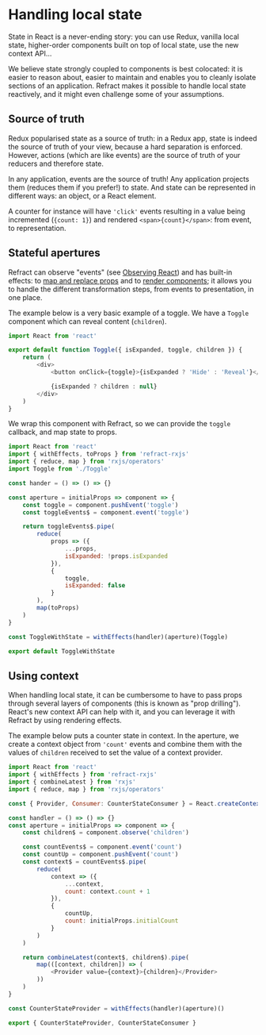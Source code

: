 # Handling local state

State in React is a never-ending story: you can use Redux, vanilla local state, higher-order components built on top of local state, use the new context API...

We believe state strongly coupled to components is best colocated: it is easier to reason about, easier to maintain and enables you to cleanly isolate sections of an application. Refract makes it possible to handle local state reactively, and it might even challenge some of your assumptions.

## Source of truth

Redux popularised state as a source of truth: in a Redux app, state is indeed the source of truth of your view, because a hard separation is enforced. However, actions (which are like events) are the source of truth of your reducers and therefore state.

In any application, events are the source of truth! Any application projects them (reduces them if you prefer!) to state. And state can be represented in different ways: an object, or a React element.

A counter for instance will have `'click'` events resulting in a value being incremented (`{count: 1}`) and rendered `<span>{count}</span>`: from event, to representation.

## Stateful apertures

Refract can observe "events" (see [Observing React](../usage/observing-react.md)) and has built-in effects: to [map and replace props](../usage/pushing-to-props.md) and to [render components](../usage/rendering-components.md); it allows you to handle the different transformation steps, from events to presentation, in one place.

The example below is a very basic example of a toggle. We have a `Toggle` component which can reveal content (`children`).

```js
import React from 'react'

export default function Toggle({ isExpanded, toggle, children }) {
    return (
        <div>
            <button onClick={toggle}>{isExpanded ? 'Hide' : 'Reveal'}</button>

            {isExpanded ? children : null}
        </div>
    )
}
```

We wrap this component with Refract, so we can provide the `toggle` callback, and map state to props.

```js
import React from 'react'
import { withEffects, toProps } from 'refract-rxjs'
import { reduce, map } from 'rxjs/operators'
import Toggle from './Toggle'

const hander = () => () => {}

const aperture = initialProps => component => {
    const toggle = component.pushEvent('toggle')
    const toggleEvents$ = component.event('toggle')

    return toggleEvents$.pipe(
        reduce(
            props => ({
                ...props,
                isExpanded: !props.isExpanded
            }),
            {
                toggle,
                isExpanded: false
            }
        ),
        map(toProps)
    )
}

const ToggleWithState = withEffects(handler)(aperture)(Toggle)

export default ToggleWithState
```

## Using context

When handling local state, it can be cumbersome to have to pass props through several layers of components (this is known as "prop drilling"). React's new context API can help with it, and you can leverage it with Refract by using rendering effects.

The example below puts a counter state in context. In the aperture, we create a context object from `'count'` events and combine them with the values of `children` received to set the value of a context provider.

```js
import React from 'react'
import { withEffects } from 'refract-rxjs'
import { combineLatest } from 'rxjs'
import { reduce, map } from 'rxjs/operators'

const { Provider, Consumer: CounterStateConsumer } = React.createContext({})

const handler = () => () => {}
const aperture = initialProps => component => {
    const children$ = component.observe('children')

    const countEvents$ = component.event('count')
    const countUp = component.pushEvent('count')
    const context$ = countEvents$.pipe(
        reduce(
            context => ({
                ...context,
                count: context.count + 1
            }),
            {
                countUp,
                count: initialProps.initialCount
            }
        )
    )

    return combineLatest(context$, children$).pipe(
        map(([context, children]) => (
            <Provider value={context}>{children}</Provider>
        ))
    )
}

const CounterStateProvider = withEffects(handler)(aperture)()

export { CounterStateProvider, CounterStateConsumer }
```
